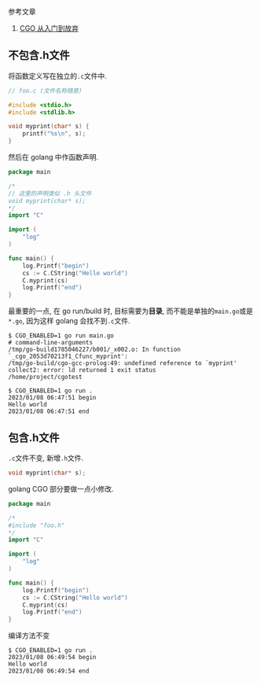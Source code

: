 参考文章

1. [CGO 从入门到放弃](https://juejin.cn/post/6974581261192921095)

## 不包含.h文件

将函数定义写在独立的`.c`文件中.

```c++
// foo.c (文件名称随意)

#include <stdio.h>
#include <stdlib.h>

void myprint(char* s) {
	printf("%s\n", s);
}

```

然后在 golang 中作函数声明.

```go
package main

/*
// 这里的声明类似 .h 头文件
void myprint(char* s);
*/
import "C"

import (
	"log"
)

func main() {
	log.Printf("begin")
	cs := C.CString("Hello world")
	C.myprint(cs)
	log.Printf("end")
}

```

最重要的一点, 在 go run/build 时, 目标需要为**目录**, 而不能是单独的`main.go`或是`*.go`, 因为这样 golang 会找不到`.c`文件.

```log
$ CGO_ENABLED=1 go run main.go
# command-line-arguments
/tmp/go-build1785046227/b001/_x002.o: In function `_cgo_2053d70213f1_Cfunc_myprint':
/tmp/go-build/cgo-gcc-prolog:49: undefined reference to `myprint'
collect2: error: ld returned 1 exit status
/home/project/cgotest
```

```log
$ CGO_ENABLED=1 go run .
2023/01/08 06:47:51 begin
Hello world
2023/01/08 06:47:51 end
```

## 包含.h文件

`.c`文件不变, 新增`.h`文件.

```c++
void myprint(char* s);
```

golang CGO 部分要做一点小修改.

```go
package main

/*
#include "foo.h"
*/
import "C"

import (
	"log"
)

func main() {
	log.Printf("begin")
	cs := C.CString("Hello world")
	C.myprint(cs)
	log.Printf("end")
}
```

编译方法不变

```log
$ CGO_ENABLED=1 go run .
2023/01/08 06:49:54 begin
Hello world
2023/01/08 06:49:54 end
```
